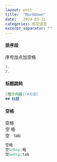 ```yaml
---
layout: post
title:  "MarkDown"
date:   2024-03-21
categories: 标记语言
excerpt_separator: ""
---
```


#### 排序段
序号加点加空格 
```MarkDown
1. 
2. 
```


#### 标题跳转
```MarkDown
[简介内容](#标题)  
## 标题
```

#### 空格
空格  
空&nbsp;格  
空&emsp;tab
```MarkDown
空格  
空&nbsp;格  
空&emsp;tab
```